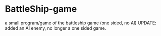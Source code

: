 # BattleShip-game
a small program/game of the battleship game (one sided, no AI)
UPDATE:
added an AI enemy, no longer a one sided game.
